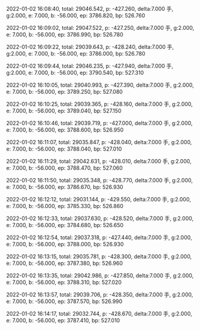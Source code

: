 2022-01-02 16:08:40, total: 29046.542, p: -427.260, delta:7.000 手, g:2.000, e: 7.000, b: -56.000, ep: 3786.820, bp: 526.760

2022-01-02 16:09:02, total: 29047.522, p: -427.250, delta:7.000 手, g:2.000, e: 7.000, b: -56.000, ep: 3786.990, bp: 526.780

2022-01-02 16:09:22, total: 29039.643, p: -428.240, delta:7.000 手, g:2.000, e: 7.000, b: -56.000, ep: 3786.000, bp: 526.780

2022-01-02 16:09:44, total: 29046.235, p: -427.940, delta:7.000 手, g:2.000, e: 7.000, b: -56.000, ep: 3790.540, bp: 527.310

2022-01-02 16:10:05, total: 29040.993, p: -427.390, delta:7.000 手, g:2.000, e: 7.000, b: -56.000, ep: 3789.250, bp: 527.080

2022-01-02 16:10:25, total: 29039.365, p: -428.160, delta:7.000 手, g:2.000, e: 7.000, b: -56.000, ep: 3789.040, bp: 527.150

2022-01-02 16:10:46, total: 29039.719, p: -427.000, delta:7.000 手, g:2.000, e: 7.000, b: -56.000, ep: 3788.600, bp: 526.950

2022-01-02 16:11:07, total: 29035.847, p: -428.040, delta:7.000 手, g:2.000, e: 7.000, b: -56.000, ep: 3788.040, bp: 527.010

2022-01-02 16:11:29, total: 29042.631, p: -428.010, delta:7.000 手, g:2.000, e: 7.000, b: -56.000, ep: 3788.470, bp: 527.060

2022-01-02 16:11:50, total: 29035.348, p: -428.770, delta:7.000 手, g:2.000, e: 7.000, b: -56.000, ep: 3786.670, bp: 526.930

2022-01-02 16:12:12, total: 29031.144, p: -429.550, delta:7.000 手, g:2.000, e: 7.000, b: -56.000, ep: 3785.330, bp: 526.860

2022-01-02 16:12:33, total: 29037.630, p: -428.520, delta:7.000 手, g:2.000, e: 7.000, b: -56.000, ep: 3784.680, bp: 526.650

2022-01-02 16:12:54, total: 29037.318, p: -427.440, delta:7.000 手, g:2.000, e: 7.000, b: -56.000, ep: 3788.000, bp: 526.930

2022-01-02 16:13:15, total: 29035.781, p: -428.300, delta:7.000 手, g:2.000, e: 7.000, b: -56.000, ep: 3787.380, bp: 526.960

2022-01-02 16:13:35, total: 29042.986, p: -427.850, delta:7.000 手, g:2.000, e: 7.000, b: -56.000, ep: 3788.310, bp: 527.020

2022-01-02 16:13:57, total: 29039.706, p: -428.350, delta:7.000 手, g:2.000, e: 7.000, b: -56.000, ep: 3787.570, bp: 526.990

2022-01-02 16:14:17, total: 29032.744, p: -428.670, delta:7.000 手, g:2.000, e: 7.000, b: -56.000, ep: 3787.410, bp: 527.010
